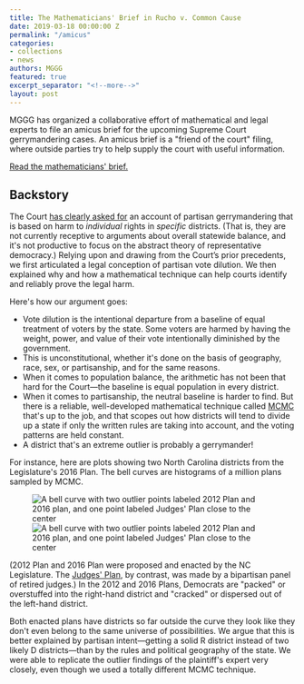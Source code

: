 ```yaml
---
title: The Mathematicians' Brief in Rucho v. Common Cause
date: 2019-03-18 00:00:00 Z
permalink: "/amicus"
categories:
- collections
- news
authors: MGGG
featured: true
excerpt_separator: "<!--more-->"
layout: post
---
```


MGGG has organized a collaborative effort of mathematical and legal experts to
file an amicus brief for the upcoming Supreme Court gerrymandering cases. An
amicus brief is a "friend of the court" filing, where outside parties try to
help supply the court with useful information.

<!--more-->

[Read the mathematicians' brief.](https://mggg.org/SCOTUS-MathBrief.pdf)

## Backstory

The Court
[has clearly asked for](https://supreme.justia.com/cases/federal/us/585/16-1161/case.pdf)
an account of partisan gerrymandering that is based on harm to _individual_
rights in _specific_ districts. (That is, they are not currently receptive to
arguments about overall statewide balance, and it's not productive to focus on
the abstract theory of representative democracy.) Relying upon and drawing from
the Court’s prior precedents, we first articulated a legal conception of
partisan vote dilution. We then explained why and how a mathematical technique
can help courts identify and reliably prove the legal harm.

Here's how our argument goes:

- Vote dilution is the intentional departure from a baseline of equal treatment
  of voters by the state. Some voters are harmed by having the weight, power,
  and value of their vote intentionally diminished by the government.
- This is unconstitutional, whether it's done on the basis of geography, race,
  sex, or partisanship, and for the same reasons.
- When it comes to population balance, the arithmetic has not been that hard for
  the Court—the baseline is equal population in every district.
- When it comes to partisanship, the neutral baseline is harder to find. But
  there is a reliable, well-developed mathematical technique called
  [MCMC](https://en.wikipedia.org/wiki/Markov_chain_Monte_Carlo) that's up to
  the job, and that scopes out how districts will tend to divide up a state if
  only the written rules are taking into account, and the voting patterns are
  held constant.
- A district that's an extreme outlier is probably a gerrymander!

For instance, here are plots showing two North Carolina districts from the
Legislature's 2016 Plan. The bell curves are histograms of a million plans
sampled by MCMC.

<figure class="figure">
<img src="/uploads/amicus-plot1.png" alt="A bell curve with two outlier points labeled 2012 Plan and 2016 plan, and one point labeled Judges' Plan close to the center">
<img src="/uploads/amicus-plot2.png" alt="A bell curve with two outlier points labeled 2012 Plan and 2016 plan, and one point labeled Judges' Plan close to the center">
</figure>

(2012 Plan and 2016 Plan were proposed and enacted by the NC Legislature. The
[Judges' Plan](https://sanford.duke.edu/articles/nonpartisan-redistricting-panel-reveals-unofficial-nc-congressional-voting-map),
by contrast, was made by a bipartisan panel of retired judges.) In the 2012 and
2016 Plans, Democrats are "packed" or overstuffed into the right-hand district
and "cracked" or dispersed out of the left-hand district.

Both enacted plans have districts so far outside the curve they look like they
don't even belong to the same universe of possibilities. We argue that this is
better explained by partisan intent—getting a solid R district instead of two
likely D districts—than by the rules and political geography of the state. We
were able to replicate the outlier findings of the plaintiff's expert very
closely, even though we used a totally different MCMC technique.
